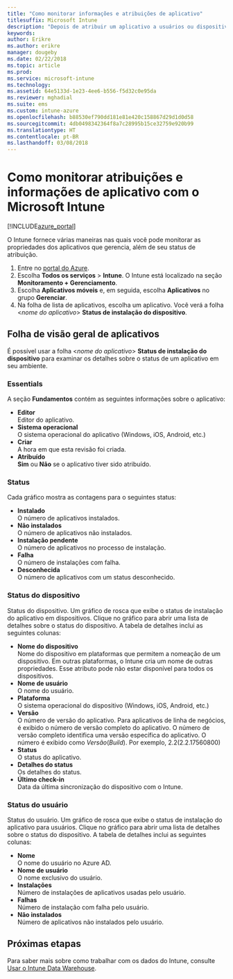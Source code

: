 ```yaml
---
title: "Como monitorar informações e atribuições de aplicativo"
titlesuffix: Microsoft Intune
description: "Depois de atribuir um aplicativo a usuários ou dispositivos, use essas informações para ajudar a monitorar seu status."
keywords: 
author: Erikre
ms.author: erikre
manager: dougeby
ms.date: 02/22/2018
ms.topic: article
ms.prod: 
ms.service: microsoft-intune
ms.technology: 
ms.assetid: 64e5133d-1e23-4ee6-b556-f5d32c0e95da
ms.reviewer: mghadial
ms.suite: ems
ms.custom: intune-azure
ms.openlocfilehash: b88530ef790dd181e81e420c158867d29d1d0d58
ms.sourcegitcommit: 4db0498342364f8a7c28995b15ce32759e920b99
ms.translationtype: HT
ms.contentlocale: pt-BR
ms.lasthandoff: 03/08/2018
---
```

# <a name="how-to-monitor-app-information-and-assignments-with-microsoft-intune"></a>Como monitorar atribuições e informações de aplicativo com o Microsoft Intune

[!INCLUDE[azure_portal](./includes/azure_portal.md)]

O Intune fornece várias maneiras nas quais você pode monitorar as propriedades dos aplicativos que gerencia, além de seu status de atribuição.

1. Entre no [portal do Azure](https://portal.azure.com).
2. Escolha **Todos os serviços** > **Intune**. O Intune está localizado na seção **Monitoramento + Gerenciamento**.
3. Escolha **Aplicativos móveis** e, em seguida, escolha **Aplicativos** no grupo **Gerenciar**.
5. Na folha de lista de aplicativos, escolha um aplicativo. Você verá a folha <*nome do aplicativo*> **Status de instalação do dispositivo**.

## <a name="app-overview-blade"></a>Folha de visão geral de aplicativos

É possível usar a folha <*nome do aplicativo*> **Status de instalação do dispositivo** para examinar os detalhes sobre o status de um aplicativo em seu ambiente.

### <a name="essentials"></a>Essentials

A seção **Fundamentos** contém as seguintes informações sobre o aplicativo:

 - **Editor**  
Editor do aplicativo.
 - **Sistema operacional**  
O sistema operacional do aplicativo (Windows, iOS, Android, etc.)
 - **Criar**  
A hora em que esta revisão foi criada.
 - **Atribuído**  
**Sim** ou **Não** se o aplicativo tiver sido atribuído.

### <a name="status"></a>Status
Cada gráfico mostra as contagens para o seguintes status:

 - **Instalado**  
O número de aplicativos instalados.
 - **Não instalados**  
O número de aplicativos não instalados.
 - **Instalação pendente**  
O número de aplicativos no processo de instalação.
 - **Falha**  
O número de instalações com falha.
 - **Desconhecida**  
O número de aplicativos com um status desconhecido.

### <a name="device-status"></a>Status do dispositivo

Status do dispositivo. Um gráfico de rosca que exibe o status de instalação do aplicativo em dispositivos. Clique no gráfico para abrir uma lista de detalhes sobre o status do dispositivo. A tabela de detalhes inclui as seguintes colunas:

 - **Nome do dispositivo**  
Nome do dispositivo em plataformas que permitem a nomeação de um dispositivo. Em outras plataformas, o Intune cria um nome de outras propriedades. Esse atributo pode não estar disponível para todos os dispositivos.
 - **Nome de usuário**  
O nome do usuário.
 - **Plataforma**  
O sistema operacional do dispositivo (Windows, iOS, Android, etc.)
 - **Versão**  
O número de versão do aplicativo. Para aplicativos de linha de negócios, é exibido o número de versão completo do aplicativo. O número de versão completo identifica uma versão específica do aplicativo. O número é exibido como _Versão_(_Build_). Por exemplo, 2.2(2.2.17560800)
 - **Status**  
O status do aplicativo.
 - **Detalhes do status**  
Os detalhes do status.
 - **Último check-in**  
Data da última sincronização do dispositivo com o Intune.


### <a name="user-status"></a>Status do usuário

Status do usuário. Um gráfico de rosca que exibe o status de instalação do aplicativo para usuários. Clique no gráfico para abrir uma lista de detalhes sobre o status do dispositivo. A tabela de detalhes inclui as seguintes colunas:
 - **Nome**  
O nome do usuário no Azure AD.
 - **Nome de usuário**  
O nome exclusivo do usuário.
 - **Instalações**  
Número de instalações de aplicativos usadas pelo usuário.
 - **Falhas**  
Número de instalação com falha pelo usuário.
 - **Não instalados**  
Número de aplicativos não instalados pelo usuário.


## <a name="next-steps"></a>Próximas etapas

Para saber mais sobre como trabalhar com os dados do Intune, consulte [Usar o Intune Data Warehouse](reports-nav-create-intune-reports.md).
